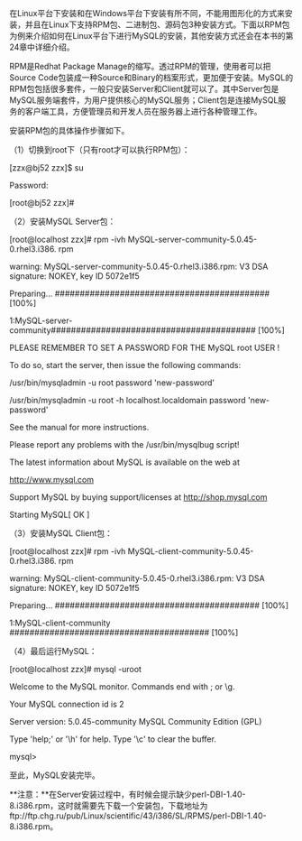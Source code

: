 

在Linux平台下安装和在Windows平台下安装有所不同，不能用图形化的方式来安装，并且在Linux下支持RPM包、二进制包、源码包3种安装方式。下面以RPM包为例来介绍如何在Linux平台下进行MySQL的安装，其他安装方式还会在本书的第24章中详细介绍。

RPM是Redhat Package Manage的缩写。透过RPM的管理，使用者可以把Source Code包装成一种Source和Binary的档案形式，更加便于安装。MySQL的RPM包包括很多套件，一般只安装Server和Client就可以了。其中Server包是MySQL服务端套件，为用户提供核心的MySQL服务；Client包是连接MySQL服务的客户端工具，方便管理员和开发人员在服务器上进行各种管理工作。

安装RPM包的具体操作步骤如下。

（1）切换到root下（只有root才可以执行RPM包）：

[zzx@bj52 zzx]$ su

Password:

[root@bj52 zzx]#

（2）安装MySQL Server包：

[root@localhost zzx]# rpm -ivh MySQL-server-community-5.0.45-0.rhel3.i386. rpm

warning: MySQL-server-community-5.0.45-0.rhel3.i386.rpm: V3 DSA signature: NOKEY, key ID 5072e1f5

Preparing... ########################################### [100%]

1:MySQL-server-community######################################### [100%]

PLEASE REMEMBER TO SET A PASSWORD FOR THE MySQL root USER !

To do so, start the server, then issue the following commands:

/usr/bin/mysqladmin -u root password 'new-password'

/usr/bin/mysqladmin -u root -h localhost.localdomain password 'new-password'

See the manual for more instructions.

Please report any problems with the /usr/bin/mysqlbug script!

The latest information about MySQL is available on the web at

http://www.mysql.com

Support MySQL by buying support/licenses at http://shop.mysql.com

Starting MySQL[ OK ]

（3）安装MySQL Client包：

[root@localhost zzx]# rpm -ivh MySQL-client-community-5.0.45-0.rhel3.i386. rpm

warning: MySQL-client-community-5.0.45-0.rhel3.i386.rpm: V3 DSA signature: NOKEY, key ID 5072e1f5

Preparing... ######################################### [100%]

1:MySQL-client-community ######################################## [100%]

（4）最后运行MySQL：

[root@localhost zzx]# mysql -uroot

Welcome to the MySQL monitor. Commands end with ; or \g.

Your MySQL connection id is 2

Server version: 5.0.45-community MySQL Community Edition (GPL)

Type 'help;' or '\h' for help. Type '\c' to clear the buffer.

mysql>

至此，MySQL安装完毕。

**注意：**在Server安装过程中，有时候会提示缺少perl-DBI-1.40-8.i386.rpm，这时就需要先下载一个安装包，下载地址为ftp://ftp.chg.ru/pub/Linux/scientific/43/i386/SL/RPMS/perl-DBI-1.40-8.i386.rpm。



